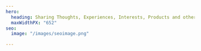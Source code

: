 ```yaml
---
hero:
  heading: Sharing Thoughts, Experiences, Interests, Products and other Content(Tech & Life) with the World. Written by Stephen Ajulu.
  maxWidthPX: "652"
seo:
  image: "/images/seoimage.png"

---
```

